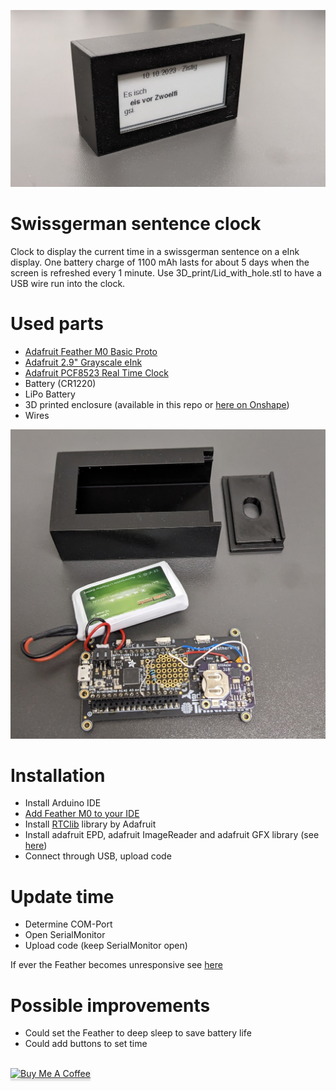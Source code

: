 ![splash](img/splash.png)
# Swissgerman sentence clock
Clock to display the current time in a swissgerman sentence on a eInk display.
One battery charge of 1100 mAh lasts for about 5 days when the screen is refreshed every 1 minute.
Use 3D_print/Lid_with_hole.stl to have a USB wire run into the clock.

# Used parts

- [Adafruit Feather M0 Basic Proto](https://www.adafruit.com/product/2772)
- [Adafruit 2.9" Grayscale eInk](https://www.adafruit.com/product/4777)
- [Adafruit PCF8523 Real Time Clock](https://www.adafruit.com/product/3295)
- Battery (CR1220)
- LiPo Battery
- 3D printed enclosure (available in this repo or [here on Onshape](https://cad.onshape.com/documents/8f49303399ef22a7e39bc2af/w/fa5502a23fe9f76c9c39dbc8/e/11aa9429d28955ad08e092fa?renderMode=0&uiState=632acc33edc92c60b2c7bdb9))
- Wires

![interior](img/interior.png)

# Installation
- Install Arduino IDE
- [Add Feather M0 to your IDE](https://learn.adafruit.com/adafruit-feather-m0-basic-proto/setup)
- Install [RTClib](https://learn.adafruit.com/adafruit-pcf8523-real-time-clock/rtc-with-arduino) library by Adafruit
- Install adafruit EPD, adafruit ImageReader and adafruit GFX library (see [here](https://learn.adafruit.com/adafruit-2-9-eink-display-breakouts-and-featherwings/arduino-setup))
- Connect through USB, upload code


# Update time
- Determine COM-Port
- Open SerialMonitor
- Upload code (keep SerialMonitor open)

If ever the Feather becomes unresponsive see [here](https://learn.adafruit.com/adafruit-feather-m0-express-designed-for-circuit-python-circuitpython/feather-help)


# Possible improvements
- Could set the Feather to deep sleep to save battery life
- Could add buttons to set time

</br>
<a href="https://www.buymeacoffee.com/dogerber" target="_blank"><img src="https://www.buymeacoffee.com/assets/img/custom_images/orange_img.png" alt="Buy Me A Coffee" style="height: 41px !important;width: 174px !important;box-shadow: 0px 3px 2px 0px rgba(190, 190, 190, 0.5) !important;-webkit-box-shadow: 0px 3px 2px 0px rgba(190, 190, 190, 0.5) !important;" ></a>
